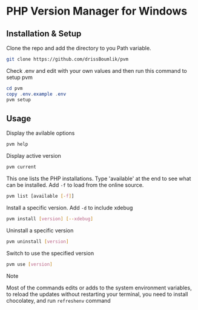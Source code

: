 # PHP Version Manager for Windows

## Installation & Setup

Clone the repo and add the directory to you Path variable.

```sh
git clone https://github.com/drissBoumlik/pvm
```

Check .env and edit with your own values and
then run this command to setup pvm

```powershell
cd pvm
copy .env.example .env
pvm setup
```


## Usage

Display the avilable options

```sh
pvm help
```


Display active version

```sh
pvm current
```


This one lists the PHP installations. Type 'available' at the end to see what can be installed. Add `-f` to load from the online source.

```sh
pvm list [available [-f]]
```


Install a specific version. Add `-d` to include xdebug

```sh
pvm install [version] [--xdebug]
```


Uninstall a specific version

```sh
pvm uninstall [version]
```


Switch to use the specified version

```sh
pvm use [version]
```

> [!NOTE]  
> Most of the commands edits or adds to the  system environment variables, to reload the updates without restarting your terminal, you need to install chocolatey, and run `refreshenv` command
